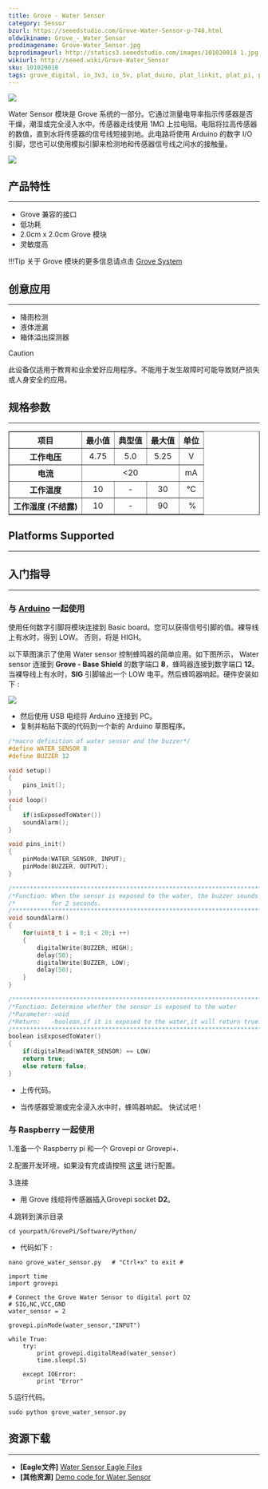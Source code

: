 ```yaml
---
title: Grove - Water Sensor
category: Sensor
bzurl: https://seeedstudio.com/Grove-Water-Sensor-p-748.html
oldwikiname: Grove_-_Water_Sensor
prodimagename: Grove-Water_Sensor.jpg
bzprodimageurl: http://statics3.seeedstudio.com/images/101020018 1.jpg
wikiurl: http://seeed.wiki/Grove-Water_Sensor
sku: 101020018
tags: grove_digital, io_3v3, io_5v, plat_duino, plat_linkit, plat_pi, plat_bbg
---
```


![](https://raw.githubusercontent.com/SeeedDocument/Grove-Water_Sensor/master/img/Grove-Water_Sensor.jpg)

Water Sensor 模块是 Grove 系统的一部分。它通过测量电导率指示传感器是否干燥，潮湿或完全浸入水中。传感器走线使用 1MΩ 上拉电阻。电阻将拉高传感器的数值，直到水将传感器的信号线短接到地。此电路将使用 Arduino 的数字 I/O 引脚，您也可以使用模拟引脚来检测地和传感器信号线之间水的接触量。

[![](https://github.com/SeeedDocument/wiki_chinese/raw/master/docs/images/click_to_buy.PNG)](https://item.taobao.com/item.htm?spm=a1z10.5-c.w4002-11172345288.39.79618f20Awu3v4&id=45534561319)


## 产品特性
--------

-   Grove 兼容的接口
-   低功耗
-   2.0cm x 2.0cm Grove 模块
-   灵敏度高

!!!Tip
    关于 Grove 模块的更多信息请点击 [Grove System](http://seeed.wiki/Grove_System/)

## 创意应用
------------------

-   降雨检测
-   液体泄漏
-   箱体溢出探测器

<div class="admonition caution">
<p class="admonition-title">Caution</p>
此设备仅适用于教育和业余爱好应用程序。不能用于发生故障时可能导致财产损失或人身安全的应用。
</div>

## 规格参数
-------------

<table border="1" cellspacing="0" width="80%">
<tr>
<th scope="col">
项目
</th>
<th scope="col">
最小值
</th>
<th scope="col">
典型值
</th>
<th scope="col">
最大值
</th>
<th scope="col">
单位
</th>
</tr>
<tr align="center">
<th scope="row">
工作电压
</th>
<td>
4.75
</td>
<td>
5.0
</td>
<td>
5.25
</td>
<td>
V
</td>
</tr>
<tr align="center">
<th scope="row">
电流
</th>
<td colspan="3">
&lt;20
</td>
<td>
mA
</td>
</tr>
<tr align="center">
<th scope="row">
工作温度
</th>
<td>
10
</td>
<td>
-
</td>
<td>
30
</td>
<td>
℃
</td>
</tr>
<tr align="center">
<th scope="row">
工作湿度 (不结露)
</th>
<td>
10
</td>
<td>
-
</td>
<td>
90
</td>
<td>
 %
</td>
</tr>
</table>

## Platforms Supported
-------------------

## 入门指导
-----

### 与 [Arduino](/Arduino "Arduino") 一起使用

使用任何数字引脚将模块连接到 Basic board。您可以获得信号引脚的值。裸导线上有水时，得到 LOW。 否则，将是 HIGH。

以下草图演示了使用 Water sensor 控制蜂鸣器的简单应用。如下图所示， Water sensor 连接到 **Grove - Base Shield** 的数字端口 **8**，蜂鸣器连接到数字端口 **12**。当裸导线上有水时，**SIG** 引脚输出一个 LOW 电平。然后蜂鸣器响起。硬件安装如下 :

![](https://raw.githubusercontent.com/SeeedDocument/Grove-Water_Sensor/master/img/Water_Buzzer.jpg)

-   然后使用 USB 电缆将 Arduino 连接到 PC。
-   复制并粘贴下面的代码到一个新的 Arduino 草图程序。

```c
/*macro definition of water sensor and the buzzer*/
#define WATER_SENSOR 8
#define BUZZER 12

void setup()
{
    pins_init();
}
void loop()
{
    if(isExposedToWater())
    soundAlarm();
}

void pins_init()
{
    pinMode(WATER_SENSOR, INPUT);
    pinMode(BUZZER, OUTPUT);
}

/************************************************************************/
/*Function: When the sensor is exposed to the water, the buzzer sounds  */
/*          for 2 seconds.                                              */
/************************************************************************/
void soundAlarm()
{
    for(uint8_t i = 0;i < 20;i ++)
    {
        digitalWrite(BUZZER, HIGH);
        delay(50);
        digitalWrite(BUZZER, LOW);
        delay(50);
    }
}

/************************************************************************/
/*Function: Determine whether the sensor is exposed to the water        */
/*Parameter:-void                                                       */
/*Return:   -boolean,if it is exposed to the water,it will return true. */
/************************************************************************/
boolean isExposedToWater()
{
    if(digitalRead(WATER_SENSOR) == LOW)
    return true;
    else return false;
}
```

-   上传代码。

-   当传感器受潮或完全浸入水中时，蜂鸣器响起。 快试试吧 !

### 与 Raspberry 一起使用

1.准备一个 Raspberry pi 和一个 Grovepi or Grovepi+.

2.配置开发环境，如果没有完成请按照 [这里](/GrovePiPlus) 进行配置。

3.连接

-   用 Grove 线缆将传感器插入Grovepi socket **D2**。

4.跳转到演示目录
```
cd yourpath/GrovePi/Software/Python/
```

-   代码如下 :
```
nano grove_water_sensor.py   # "Ctrl+x" to exit #
```

```
import time
import grovepi

# Connect the Grove Water Sensor to digital port D2
# SIG,NC,VCC,GND
water_sensor = 2

grovepi.pinMode(water_sensor,"INPUT")

while True:
    try:
        print grovepi.digitalRead(water_sensor)
        time.sleep(.5)

    except IOError:
        print "Error"
```

5.运行代码。
```
sudo python grove_water_sensor.py
```

## 资源下载
---------

-   **[Eagle文件]** [Water Sensor Eagle Files](https://raw.githubusercontent.com/SeeedDocument/Grove-Water_Sensor/master/res/Water_sensor.zip)
-   **[其他资源]** [Demo code for Water Sensor](https://github.com/Seeed-Studio/Grove_Water_Sensor)



<!-- This Markdown file was created from http://www.seeedstudio.com/wiki/Grove_-_Water_Sensor -->
